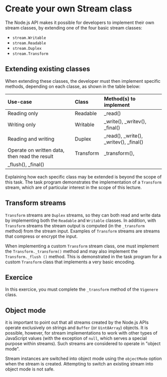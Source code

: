 # Create your own Stream class

The Node.js API makes it possible for developers to implement their own 
stream classes, by extending one of the four basic stream classes:
- `stream.Writable`
- `stream.Readable`
- `stream.Duplex`
- `stream.Transform`

## Extending existing classes

When extending these classes, the developer must then implement specific 
methods, depending on each classe, as shown in the table below:

| Use-case                                      | Class     | Method(s) to implement                  |
|:----------------------------------------------|:----------|:----------------------------------------|
| Reading only                                  | Readable  | _read()                                 |
| Writing only                                  | Writable  | _write(), _writev(), _final()           |
| Reading and writing                           | Duplex    | 	_read(), _write(), _writev(), _final() |
| Operate on written data, then read the result | Transform | _transform(),                           |
| _flush(), _final()                            |           |                                         |

Explaining how each specific class may be extended is beyond the scope of 
this task. The task program demonstrates the implementation of a `Transform` 
stream, which are of particular interest in the scope of this lecture. 

## Transform streams
`Transform` streams are `Duplex` streams, so they can both read and write 
data by implementing both the `Readable` and `Writable` classes. In addition,
with `Transform` streams the stream output is computed (in the `_transform` 
method) from the stream input. Examples of `Transform` streams are streams 
that compress or encrypt the input.

When implementing a custom `Transform` stream class, one must implement the 
`Transform._transform()` method and may also implement the `Transform._flush
()` method. This is demonstrated in the task program for a custom 
`Transform` class that implements a very basic encoding.

## Exercice

In this exercice, you must complete the `_transform` method of the 
`Vigenere` class.

## Object mode
it is important to point out that all streams created by the Node.js APIs 
operate exclusively on strings and `Buffer` (or `Uint8Array`) objects. It is 
possible, however, for stream implementations to work with other types of 
JavaScript values (with the exception of `null`, which serves a special 
purpose within streams). Such streams are considered to operate in "object mode".

Stream instances are switched into object mode using the `objectMode` option 
when the stream is created. Attempting to switch an existing stream into 
object mode is not safe.
